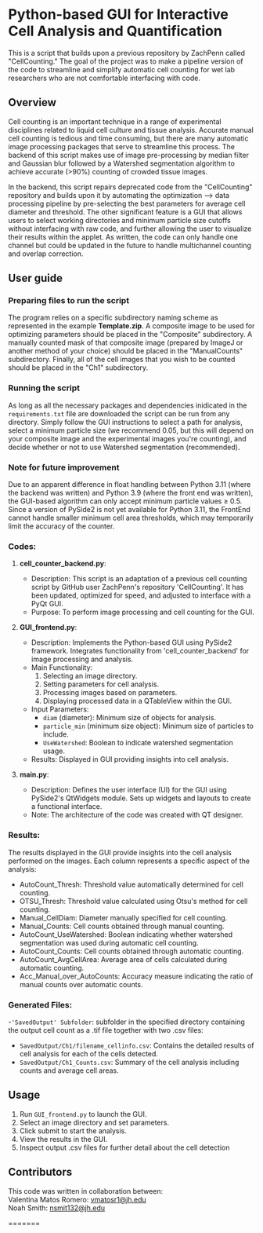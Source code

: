 
# Python-based GUI for Interactive Cell Analysis and Quantification
This is a script that builds upon a previous repository by ZachPenn called "CellCounting." The goal of the project was to make a pipeline version of the code to streamline and simplify automatic cell counting for wet lab researchers who are not comfortable interfacing with code.

## Overview
Cell counting is an important technique in a range of experimental disciplines related to liquid cell culture and tissue analysis. Accurate manual cell counting is tedious and time consuming, but there are many automatic image processing packages that serve to streamline this process. The backend of this script makes use of image pre-processing by median filter and Gaussian blur followed by a Watershed segmentation algorithm to achieve accurate (>90%) counting of crowded tissue images. 

In the backend, this script repairs deprecated code from the "CellCounting" repository and builds upon it by automating the optimization --> data processing pipeline by pre-selecting the best parameters for average cell diameter and threshold. The other significant feature is a GUI that allows users to select working directories and minimum particle size cutoffs without interfacing with raw code, and further allowing the user to visualize their results within the applet. As written, the code can only handle one channel but could be updated in the future to handle multichannel counting and overlap correction.

## User guide

### Preparing files to run the script
The program relies on a specific subdirectory naming scheme as represented in the example **Template.zip**. A composite image to be used for optimizing parameters should be placed in the "Composite" subdirectory. A manually counted mask of that composite image (prepared by ImageJ or another method of your choice) should be placed in the "ManualCounts" subdirectory. Finally, all of the cell images that you wish to be counted should be placed in the "Ch1" subdirectory.

### Running the script
As long as all the necessary packages and dependencies inidicated in the `requirements.txt` file are downloaded the script can be run from any directory. Simply follow the GUI instructions to select a path for analysis, select a minimum particle size (we recommend 0.05, but this will depend on your composite image and the experimental images you're counting), and decide whether or not to use Watershed segmentation (recommended). 


### Note for future improvement
Due to an apparent difference in float handling between Python 3.11 (where the backend was written) and Python 3.9 (where the front end was written), the GUI-based algorithm can only accept minimum particle values ≥ 0.5. Since a version of PySide2 is not yet available for Python 3.11, the FrontEnd cannot handle smaller minimum cell area thresholds, which may temporarily limit the accuracy of the counter.

### Codes:

1. **cell_counter_backend.py**:
    - Description: This script is an adaptation of a previous cell counting script by GitHub user ZachPenn's repository 'CellCounting'. It has been updated, optimized for speed, and adjusted to interface with a PyQt GUI.
    - Purpose: To perform image processing and cell counting for the GUI.

2. **GUI_frontend.py**:
    - Description: Implements the Python-based GUI using PySide2 framework. Integrates functionality from 'cell_counter_backend' for image processing and analysis.
    - Main Functionality:
        1. Selecting an image directory.
        2. Setting parameters for cell analysis.
        3. Processing images based on parameters.
        4. Displaying processed data in a QTableView within the GUI.
    - Input Parameters:
        - `diam` (diameter): Minimum size of objects for analysis.
        - `particle_min` (minimum size object): Minimum size of particles to include.
        - `UseWatershed`: Boolean to indicate watershed segmentation usage.
    - Results: Displayed in GUI providing insights into cell analysis.

3. **main.py**:
    - Description: Defines the user interface (UI) for the GUI using PySide2's QtWidgets module. Sets up widgets and layouts to create a functional interface.
    - Note: The architecture of the code was created with QT designer.

### Results:

The results displayed in the GUI provide insights into the cell analysis performed on the images. Each column represents a specific aspect of the analysis:

- AutoCount_Thresh: Threshold value automatically determined for cell counting.
- OTSU_Thresh: Threshold value calculated using Otsu's method for cell counting.
- Manual_CellDiam: Diameter manually specified for cell counting.
- Manual_Counts: Cell counts obtained through manual counting.
- AutoCount_UseWatershed: Boolean indicating whether watershed segmentation was used during automatic cell counting.
- AutoCount_Counts: Cell counts obtained through automatic counting.
- AutoCount_AvgCellArea: Average area of cells calculated during automatic counting.
- Acc_Manual_over_AutoCounts: Accuracy measure indicating the ratio of manual counts over automatic counts.

### Generated Files:

-`'SavedOutput' Subfolder`: subfolder in the specified directory containing the output cell count as a .tif file together with two .csv files:
  - `SavedOutput/Ch1/filename_cellinfo.csv`: Contains the detailed results of cell analysis for each of the cells detected.
  - `SavedOutput/Ch1_Counts.csv`: Summary of the cell analysis including counts and average cell areas.

## Usage

1. Run `GUI_frontend.py` to launch the GUI.
2. Select an image directory and set parameters.
3. Click submit to start the analysis.
4. View the results in the GUI.
5. Inspect output .csv files for further detail about the cell detection

## Contributors
This code was written in collaboration between: <br />
Valentina Matos Romero: vmatosr1@jh.edu  <br />
Noah Smith: nsmit132@jh.edu

=======
